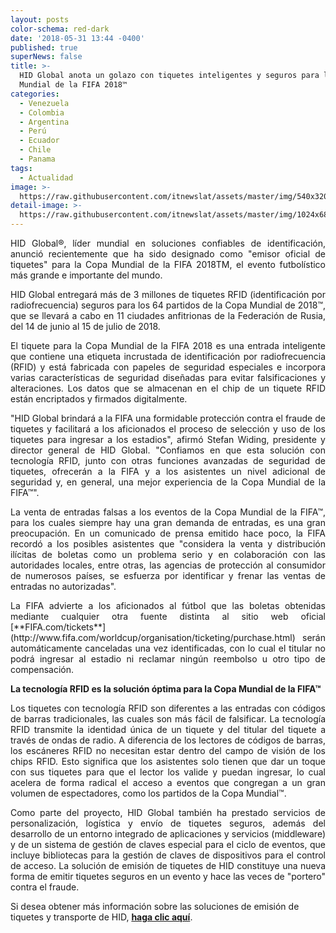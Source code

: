 ```yaml
---
layout: posts
color-schema: red-dark
date: '2018-05-31 13:44 -0400'
published: true
superNews: false
title: >-
  HID Global anota un golazo con tiquetes inteligentes y seguros para la Copa
  Mundial de la FIFA 2018™
categories:
  - Venezuela
  - Colombia
  - Argentina
  - Perú
  - Ecuador
  - Chile
  - Panama
tags:
  - Actualidad
image: >-
  https://raw.githubusercontent.com/itnewslat/assets/master/img/540x320/Ticket-Fifa-p.jpg
detail-image: >-
  https://raw.githubusercontent.com/itnewslat/assets/master/img/1024x680/Ticket-Fifa-g.jpg
---
```

<p style="text-align: justify;">HID Global®, líder mundial en soluciones confiables de identificación, anunció recientemente que ha sido designado como "emisor oficial de tiquetes" para la Copa Mundial de la FIFA 2018TM, el evento futbolístico más grande e importante del mundo.</p>

<p style="text-align: justify;">HID Global entregará más de 3 millones de tiquetes RFID (identificación por radiofrecuencia) seguros para los 64 partidos de la Copa Mundial de 2018™, que se llevará a cabo en 11 ciudades anfitrionas de la Federación de Rusia, del 14 de junio al 15 de julio de 2018.</p>  

<p style="text-align: justify;">El tiquete para la Copa Mundial de la FIFA 2018 es una entrada inteligente que contiene una etiqueta incrustada de identificación por radiofrecuencia (RFID) y está fabricada con papeles de seguridad especiales e incorpora varias características de seguridad diseñadas para evitar falsificaciones y alteraciones. Los datos que se almacenan en el chip de un tiquete RFID están encriptados y firmados digitalmente.</p>  

<p style="text-align: justify;">"HID Global brindará a la FIFA una formidable protección contra el fraude de tiquetes y facilitará a los aficionados el proceso de selección y uso de los tiquetes para ingresar a los estadios", afirmó Stefan Widing, presidente y director general de HID Global. "Confiamos en que esta solución con tecnología RFID, junto con otras funciones avanzadas de seguridad de tiquetes, ofrecerán a la FIFA y a los asistentes un nivel adicional de seguridad y, en general, una mejor experiencia de la Copa Mundial de la FIFA™".</p>

<p style="text-align: justify;">La venta de entradas falsas a los eventos de la Copa Mundial de la FIFA™, para los cuales siempre hay una gran demanda de entradas, es una gran preocupación. En un comunicado de prensa emitido hace poco, la FIFA recordó a los posibles asistentes que "considera la venta y distribución ilícitas de boletas como un problema serio y en colaboración con las autoridades locales, entre otras, las agencias de protección al consumidor de numerosos países, se esfuerza por identificar y frenar las ventas de entradas no autorizadas". </p>

<p style="text-align: justify;">La FIFA advierte a los aficionados al fútbol que las boletas obtenidas mediante cualquier otra fuente distinta al sitio web oficial [**FIFA.com/tickets**](http://www.fifa.com/worldcup/organisation/ticketing/purchase.html) serán automáticamente canceladas una vez identificadas, con lo cual el titular no podrá ingresar al estadio ni reclamar ningún reembolso u otro tipo de compensación.</p> 

**La tecnología RFID es la solución óptima para la Copa Mundial de la FIFA™**

<p style="text-align: justify;">Los tiquetes con tecnología RFID son diferentes a las entradas con códigos de barras tradicionales, las cuales son más fácil de falsificar. La tecnología RFID transmite la identidad única de un tiquete y del titular del tiquete a través de ondas de radio. A diferencia de los lectores de códigos de barras, los escáneres RFID no necesitan estar dentro del campo de visión de los chips RFID. Esto significa que los asistentes solo tienen que dar un toque con sus tiquetes para que el lector los valide y puedan ingresar, lo cual acelera de forma radical el acceso a eventos que congregan a un gran volumen de espectadores, como los partidos de la Copa Mundial™.</p>

<p style="text-align: justify;">Como parte del proyecto, HID Global también ha prestado servicios de personalización, logística y envío de tiquetes seguros, además del desarrollo de un entorno integrado de aplicaciones y servicios (middleware) y de un sistema de gestión de claves especial para el ciclo de eventos, que incluye bibliotecas para la gestión de claves de dispositivos para el control de acceso. La solución de emisión de tiquetes de HID constituye una nueva forma de emitir tiquetes seguros en un evento y hace las veces de "portero" contra el fraude.</p>

Si desea obtener más información sobre las soluciones de emisión de tiquetes y transporte de HID, [**haga clic aquí**](https://www.hidglobal.com/solutions/sports-events/ticketing-services-support).